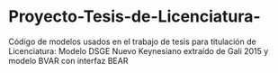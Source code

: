 # Proyecto-Tesis-de-Licenciatura-
Código de modelos usados en el trabajo de tesis para titulación de Licenciatura: Modelo DSGE Nuevo Keynesiano extraído de Gali 2015 y modelo BVAR con interfaz BEAR  
